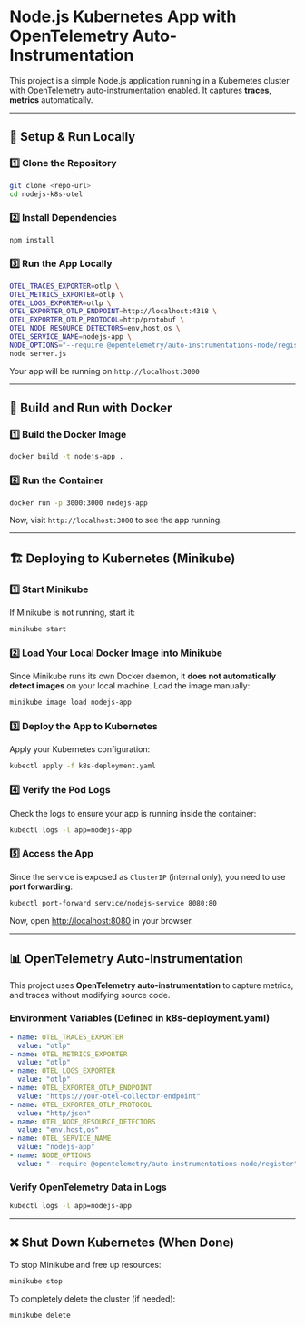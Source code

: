 # Node.js Kubernetes App with OpenTelemetry Auto-Instrumentation

This project is a simple Node.js application running in a Kubernetes cluster with OpenTelemetry auto-instrumentation enabled. It captures **traces, metrics** automatically.

---

## 🚀 **Setup & Run Locally**

### **1️⃣ Clone the Repository**
```bash
git clone <repo-url>
cd nodejs-k8s-otel
```

### **2️⃣ Install Dependencies**
```bash
npm install
```

### **3️⃣ Run the App Locally**
```bash
OTEL_TRACES_EXPORTER=otlp \
OTEL_METRICS_EXPORTER=otlp \
OTEL_LOGS_EXPORTER=otlp \
OTEL_EXPORTER_OTLP_ENDPOINT=http://localhost:4318 \
OTEL_EXPORTER_OTLP_PROTOCOL=http/protobuf \
OTEL_NODE_RESOURCE_DETECTORS=env,host,os \
OTEL_SERVICE_NAME=nodejs-app \
NODE_OPTIONS="--require @opentelemetry/auto-instrumentations-node/register" \
node server.js
```

Your app will be running on `http://localhost:3000`

---

## 🐳 **Build and Run with Docker**

### **1️⃣ Build the Docker Image**
```bash
docker build -t nodejs-app .
```

### **2️⃣ Run the Container**
```bash
docker run -p 3000:3000 nodejs-app
```

Now, visit `http://localhost:3000` to see the app running.

---

## 🏗 **Deploying to Kubernetes (Minikube)**

### **1️⃣ Start Minikube**
If Minikube is not running, start it:
```bash
minikube start
```

### **2️⃣ Load Your Local Docker Image into Minikube**
Since Minikube runs its own Docker daemon, it **does not automatically detect images** on your local machine. Load the image manually:
```bash
minikube image load nodejs-app
```

### **3️⃣ Deploy the App to Kubernetes**
Apply your Kubernetes configuration:
```bash
kubectl apply -f k8s-deployment.yaml
```

### **4️⃣ Verify the Pod Logs**
Check the logs to ensure your app is running inside the container:
```bash
kubectl logs -l app=nodejs-app
```

### **5️⃣ Access the App**
Since the service is exposed as `ClusterIP` (internal only), you need to use **port forwarding**:
```bash
kubectl port-forward service/nodejs-service 8080:80
```
Now, open [http://localhost:8080](http://localhost:8080/) in your browser.

---

## 📊 **OpenTelemetry Auto-Instrumentation**
This project uses **OpenTelemetry auto-instrumentation** to capture metrics, and traces without modifying source code.

### **Environment Variables (Defined in k8s-deployment.yaml)**
```yaml
- name: OTEL_TRACES_EXPORTER
  value: "otlp"
- name: OTEL_METRICS_EXPORTER
  value: "otlp"
- name: OTEL_LOGS_EXPORTER
  value: "otlp"
- name: OTEL_EXPORTER_OTLP_ENDPOINT
  value: "https://your-otel-collector-endpoint"
- name: OTEL_EXPORTER_OTLP_PROTOCOL
  value: "http/json"
- name: OTEL_NODE_RESOURCE_DETECTORS
  value: "env,host,os"
- name: OTEL_SERVICE_NAME
  value: "nodejs-app"
- name: NODE_OPTIONS
  value: "--require @opentelemetry/auto-instrumentations-node/register"
```

### **Verify OpenTelemetry Data in Logs**
```bash
kubectl logs -l app=nodejs-app
```

---

## ❌ **Shut Down Kubernetes (When Done)**

To stop Minikube and free up resources:
```bash
minikube stop
```

To completely delete the cluster (if needed):
```bash
minikube delete
```